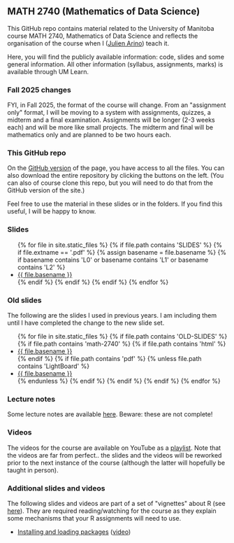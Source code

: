 ## MATH 2740 (Mathematics of Data Science)

This GitHub repo contains material related to the University of Manitoba course MATH 2740, Mathematics of Data Science and reflects the organisation of the course when I ([Julien Arino](https://julien-arino.github.io/)) teach it.

Here, you will find the publicly available information: code, slides and some general information. All other information (syllabus, assignments, marks) is available through UM Learn.

### Fall 2025 changes

FYI, in Fall 2025, the format of the course will change. From an "assignment only" format, I will be moving to a system with assignments, quizzes, a midterm and a final examination. Assignments will be longer (2-3 weeks each) and will be more like small projects. The midterm and final will be mathematics only and are planned to be two hours each.

### This GitHub repo

On the [GitHub version](https://github.com/julien-arino/math-of-data-science/) of the page, you have access to all the files. You can also download the entire repository by clicking the buttons on the left. (You can also of course clone this repo, but you will need to do that from the GitHub version of the site.)

Feel free to use the material in these slides or in the folders. If you find this useful, I will be happy to know.

### Slides
<ul>
{% for file in site.static_files %}
  {% if file.path contains 'SLIDES' %}
    {% if file.extname == '.pdf' %}
      {% assign basename = file.basename %}
      {% if basename contains 'L0' or basename contains 'L1' or basename contains 'L2' %}
        <li><a href="https://julien-arino.github.io/math-of-data-science/SLIDES/{{ file.basename }}.pdf">{{ file.basename }}</a></li>
      {% endif %}
    {% endif %}
  {% endif %}
{% endfor %}
</ul>

### Old slides
The following are the slides I used in previous years. I am including them until I have completed the change to the new slide set.
<ul>
{% for file in site.static_files %}
  {% if file.path contains 'OLD-SLIDES' %}
    {% if file.path contains 'math-2740' %}
      {% if file.path contains 'html' %}
        <li><a href="https://julien-arino.github.io/math-of-data-science/OLD-SLIDES/{{ file.basename }}.html">{{ file.basename }}</a></li>
      {% endif %}
      {% if file.path contains 'pdf' %}
        {% unless file.path contains 'LightBoard' %}
          <li><a href="https://julien-arino.github.io/math-of-data-science/OLD-SLIDES/{{ file.basename }}.pdf">{{ file.basename }}</a></li>
        {% endunless %}
      {% endif %}
    {% endif %}
  {% endif %}
{% endfor %}
</ul>


### Lecture notes

Some lecture notes are available [here](lecture-notes/MATH2740.pdf). Beware: these are not complete!

### Videos

The videos for the course are available on YouTube as a [playlist](https://youtube.com/playlist?list=PLfRaznSpWo2vQAn1jVyueTuAiryDaxkH3). Note that the videos are far from perfect.. the slides and the videos will be reworked prior to the next instance of the course (although the latter will hopefully be taught in person).

### Additional slides and videos

The following slides and videos are part of a set of "vignettes" about R (see [here](https://julien-arino.github.io/R-for-modellers/)). They are required reading/watching for the course as they explain some mechanisms that your R assignments will need to use.

- [Installing and loading packages](https://julien-arino.github.io/R-for-modellers/SLIDES/vignette-03-installing-using-packages.html) ([video](https://youtu.be/WPYHU2G7U7Q))
